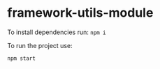 # framework-utils-module

To install dependencies run:
`npm i`

To run the project use:

`npm start`

